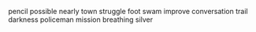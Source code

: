 pencil possible nearly town struggle foot swam improve conversation trail darkness policeman mission breathing silver